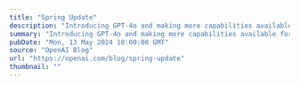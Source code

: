 ```yaml
---
title: "Spring Update"
description: "Introducing GPT-4o and making more capabilities available for free in ChatGPT."
summary: "Introducing GPT-4o and making more capabilities available for free in ChatGPT."
pubDate: "Mon, 13 May 2024 10:00:00 GMT"
source: "OpenAI Blog"
url: "https://openai.com/blog/spring-update"
thumbnail: ""
---
```


